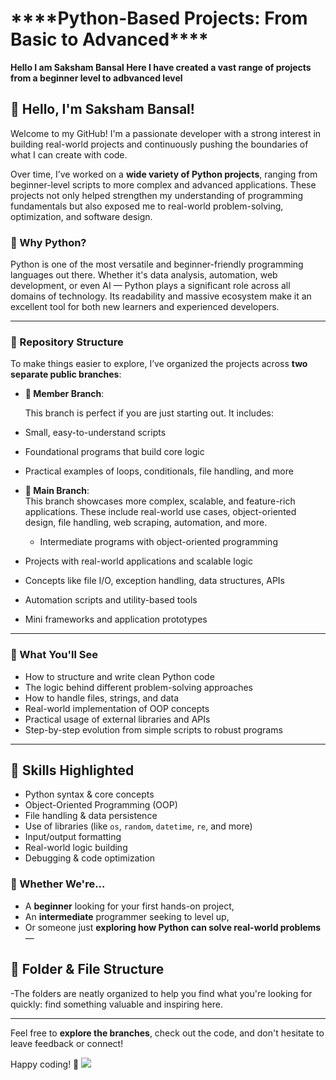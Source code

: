 
<h1 style={textdecoration="underline")>****Python-Based Projects: From Basic to Advanced****<br></h1>

******Hello I am Saksham Bansal Here I have created a vast range of projects from a beginner level to adbvanced level******<br>
## 👋 Hello, I'm Saksham Bansal!

Welcome to my GitHub! I'm a passionate developer with a strong interest in building real-world projects and continuously pushing the boundaries of what I can create with code.

Over time, I’ve worked on a **wide variety of Python projects**, ranging from beginner-level scripts to more complex and advanced applications. These projects not only helped strengthen my understanding of programming fundamentals but also exposed me to real-world problem-solving, optimization, and software design.

### 🐍 Why Python?

Python is one of the most versatile and beginner-friendly programming languages out there. Whether it's data analysis, automation, web development, or even AI — Python plays a significant role across all domains of technology. Its readability and massive ecosystem make it an excellent tool for both new learners and experienced developers.

---

### 📁 Repository Structure

To make things easier to explore, I’ve organized the projects across **two separate public branches**:

- **🔰 Member Branch**:  

  This branch is perfect if you are just starting out. It includes:

- Small, easy-to-understand scripts
- Foundational programs that build core logic
- Practical examples of loops, conditionals, file handling, and more

- **🚀 Main Branch**:  
  This branch showcases more complex, scalable, and feature-rich applications. These include real-world use cases, object-oriented design, file handling, web scraping, automation, and more.
  - Intermediate programs with object-oriented programming
- Projects with real-world applications and scalable logic
- Concepts like file I/O, exception handling, data structures, APIs
- Automation scripts and utility-based tools
- Mini frameworks and application prototypes

---

### 📌 What You'll See

- How to structure and write clean Python code
- The logic behind different problem-solving approaches
- How to handle files, strings, and data
- Real-world implementation of OOP concepts
- Practical usage of external libraries and APIs
- Step-by-step evolution from simple scripts to robust programs

---
## 🧠 Skills Highlighted

- Python syntax & core concepts
- Object-Oriented Programming (OOP)
- File handling & data persistence
- Use of libraries (like `os`, `random`, `datetime`, `re`, and more)
- Input/output formatting
- Real-world logic building
- Debugging & code optimization

### 🌟 Whether We're...

- A **beginner** looking for your first hands-on project,
- An **intermediate** programmer seeking to level up,
- Or someone just **exploring how Python can solve real-world problems** —
## 📂 Folder & File Structure

-The folders are neatly organized to help you find what you're looking for quickly:
 find something valuable and inspiring here.

---

Feel free to **explore the branches**, check out the code, and don't hesitate to leave feedback or connect!

Happy coding! 🚀
<img src="https://webandcrafts.com/_next/image?url=https%3A%2F%2Fadmin.wac.co%2Fuploads%2FFeatures_Of_Python_1_f4ccd6d9f7.jpg&w=4500&q=90"/>
